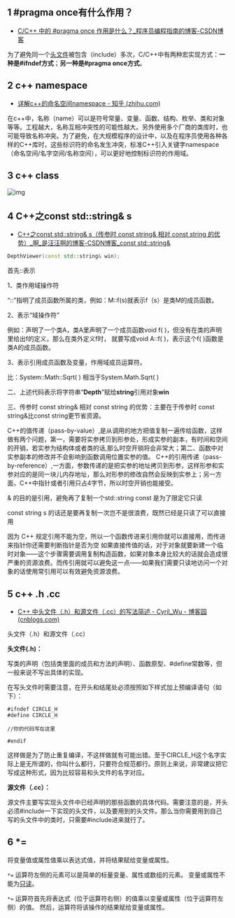 ## 1 #pragma once有什么作用？

- [C/C++ 中的 #pragma once 作用是什么？_程序员编程指南的博客-CSDN博客](https://blog.csdn.net/weixin_41055260/article/details/122994997)

为了避免同一个[头文件](https://so.csdn.net/so/search?q=头文件&spm=1001.2101.3001.7020)被包含（include）多次，C/C++中有两种宏实现方式：**一种是#ifndef方式**；**另一种是#pragma once方式**。

## 2 c++ namespace

- [详解c++的命名空间namespace - 知乎 (zhihu.com)](https://zhuanlan.zhihu.com/p/126481010)

在c++中，名称（name）可以是符号常量、变量、函数、结构、枚举、类和对象等等。工程越大，名称互相冲突性的可能性越大。另外使用多个厂商的类库时，也可能导致名称冲突。为了避免，在大规模程序的设计中，以及在程序员使用各种各样的C++库时，这些标识符的命名发生冲突，标准C++引入关键字namespace（命名空间/名字空间/名称空间），可以更好地控制标识符的作用域。

## 3 c++ class

![img](https://www.runoob.com/wp-content/uploads/2015/05/cpp-classes-objects-2020-12-10-11.png)

## 4 C++之const std::string& s

- [C++之const std::string& s（传参时 const string& 相对 const string 的优势）_啊_是汪汪啊的博客-CSDN博客_const std::string&](https://blog.csdn.net/qq_34706266/article/details/88547095)

```c++
DepthViewer(const std::string& win);
```

首先::表示

1、类作用域操作符

“::”指明了成员函数所属的类，例如：M::f(s)就表示f（s）是类M的成员函数。

2、表示“域操作符”

例如：声明了一个类A，类A里声明了一个成员函数void f( )，但没有在类的声明里给出f的定义，那么在类外定义f时， 就要写成void A::f( )，表示这个f( )函数是类A的成员函数。

3、表示引用成员函数及变量，作用域成员运算符。

比：System::Math::Sqrt( ) 相当于System.Math.Sqrt( )

二、上述代码表示将字符串“**Depth**”赋给**string**引用对象**win**

三、传参时 const string& 相对 const string 的优势：主要在于传参时 const string&比const string更节省资源。

C++的值传递（pass-by-value）,是从调用的地方把值复制一遍传给函数，这样做有两个问题，第一，需要将实参拷贝到形参处，形成实参的副本，有时间和空间的开销，若实参为结构体或者类的话,那么时空开销将会非常大；第二、函数中对实参副本的修改并不会影响到函数调用位置实参的值。 
C++的引用传递（pass-by-reference）,一方面，参数传递的是把实参的地址拷贝到形参，这样形参和实参对应的是同一块儿内存地址，那么对形参的修改自然会反映到实参上；另一方面，C++中指针或者引用只占4字节，所以时空开销也能接受。

& 的目的是引用，避免再了复制一个std::string
const 是为了限定它只读

const string s 的话还是要再复制一次岂不是很浪费，既然已经是只读了可以直接用

因为 C++ 规定引用不能为空，所以一个函数传进来引用你就可以直接用，而传进来指针你还需要判断指针是否为空 
如果直接传值的话，对于对象就要新建一个临时对象——这个步骤需要调用复制构造函数，如果对象本身比较大的话就会造成很严重的资源浪费。而传引用就可以避免这一点——如果我们需要只读地访问一个对象的话使用常引用可以有效避免资源浪费。

## 5 c++ .h .cc

- [C++ 中头文件（.h）和源文件（.cc）的写法简述 - Cyril_Wu - 博客园 (cnblogs.com)](https://www.cnblogs.com/sylar5/p/6702483.html)

头文件（.h）和源文件（.cc）

**头文件(.h)：**

写类的声明（包括类里面的成员和方法的声明）、函数原型、#define常数等，但一般来说不写出具体的实现。

在写头文件时需要注意，在开头和结尾处必须按照如下样式加上预编译语句（如下）：

```
#ifndef CIRCLE_H
#define CIRCLE_H

//你的代码写在这里

#endif
```

这样做是为了防止重复编译，不这样做就有可能出错。至于CIRCLE_H这个名字实际上是无所谓的，你叫什么都行，只要符合规范都行。原则上来说，非常建议把它写成这种形式，因为比较容易和头文件的名字对应。

**源文件（.cc）：**

源文件主要写实现头文件中已经声明的那些函数的具体代码。需要注意的是，开头必须#include一下实现的头文件，以及要用到的头文件。那么当你需要用到自己写的头文件中的类时，只需要#include进来就行了。

## 6 *=

将变量值或属性值乘以表达式值，并将结果赋给变量或属性。

`*=` 运算符左侧的元素可以是简单的标量变量、属性或数组的元素。 变量或属性不能为[只读](https://docs.microsoft.com/zh-cn/dotnet/visual-basic/language-reference/modifiers/readonly)。

`*=` 运算符首先将表达式（位于运算符右侧）的值乘以变量或属性（位于运算符左侧）的值。 然后，运算符将该操作的结果赋给变量或属性。